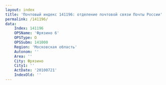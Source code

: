 ```yaml
---
layout: index
title: 'Почтовый индекс 141196: отделение почтовой связи Почты России'
permalink: /141196/
data:
    Index: 141196
    OPSName: 'Фрязино 6'
    OPSType: О
    OPSSubm: 141000
    Region: 'Московская область'
    Autonom: ''
    Area: ''
    City: Фрязино
    City1: ''
    ActDate: '20100721'
    IndexOld: ''
---
```

